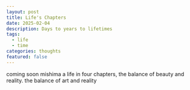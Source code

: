 ```yaml
---
layout: post
title: Life's Chapters
date: 2025-02-04
description: Days to years to lifetimes
tags:
  - life
  - time
categories: thoughts
featured: false
---
```


coming soon
mishima a life in four chapters, the balance of beauty and reality. the balance of art and reality